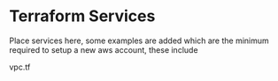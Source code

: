 # Terraform Services
Place services here, some examples are added which are the minimum required to setup a new aws account, these include

vpc.tf

